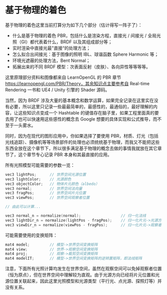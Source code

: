 # 基于物理的着色

基于物理的着色这里当前打算分为如下几个部分（估计得写一阵子了）：

* 什么是基于物理的着色 PBR，包括什么是渲染方程，直接光 / 间接光 / 全局光照（GI）都代表着什么，BRDF 以及其组成部分等；
* 实时渲染中直接光最"直接“的处理方法；
* 怎么拟合出间接光：基于图像的照明 IBL、球谐函数 Sphere Harmonic 等；
* 环境光遮蔽的处理方法，Bent Normal；
* 拓展出来的不同 BRDF 模型：次表面反射（皮肤）、各向异性等等等等。

这里原理部分资料和图像都来自 LearnOpenGL 的 PBR 章节 https://learnopengl.com/PBR/Theory，其余知识点主要参考自 Real-time Rendering 一书和 UE4 / Unity 引擎的 Shader 源码。

当然，因为 BRDF 涉及大量的基本概念和数学运算，如果完全记录在这里实在没有必要，所以这里只记录一些最最简单的，最感性的，最通俗的，最好理解的内容，让这些知识点变成一个 Hashtable 的键值存在脑子里，如果工程里面真的要去用了也可以快速用这些感性的概念去 Google 想要的具体实现和公式推导，而不至于一头雾水。

同时，因为在现代的图形应用中，你如果选择了要使用 PBR，材质、灯光（包括光线追踪）、摄像机等等场景部件的处理也必须统统基于物理，而我又不能把这些东西全放在这个章节下，所以很多满足基于物理的概念去做的事情我就放在其它章节了，这个章节专心记录 PBR 本身和其最直接的应用。













所有光照模型可能需要的参数一览：

```c++
vec3 lightPos;		// 世界空间光源位置
vec3 lightColor;	// 光源颜色
vec3 objectColor;	// 物体片元颜色（albedo）
vec3 normal;		// 世界空间法向量
vec3 fragPos;		// 世界空间片元位置
vec3 viewPos;		// 世界空间观察者位置

// 由此可以计算...

vec3 normal_n = normalize(normal);					// 归一化法线		
vec3 lightDir_n = normalize(lightPos - fragPos); 	// 归一化片元->光源方向
vec3 viewDir_n = normalize(viewPos - fragPos);		// 归一化片元->观察者位置方向
```

可能需要使用的变换矩阵：

```c++
mat4 model;			// 模型->世界空间变换矩阵
mat4 view;			// 世界->观察空间变换矩阵
mat4 proj;			// 观察->裁剪空间变换矩阵
mat4 modelIT;		// 模型->世界空间变换矩阵的逆转置矩阵，即法线矩阵
```

注意，下面所有光照计算均发生在世界空间，虽然在观察空间可以免掉观察者位置（恒为原点），但在世界空间中理解较为直观。由于光源方向已经将片元位置和光源位置关联起来，因此这里光照模型和光源类型（平行光、点光源、探照灯等）并没有关系。

